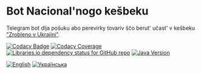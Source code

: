 # Bot Nacional'nogo kešbeku

Telegram bot dlja pošuku abo perevirky tovariv ščo berut' učast'
v kešbeku ["Zrobleno v Ukrajini"][madeinukraine].

[![Codacy Badge][codacy-badge]][codacy-badge-link]
[![Codacy Coverage][codacy-coverage]][codacy-coverage-link]
[![Libraries.io dependency status for GitHub repo][dependency-status]][dependencies]
[![Java Version][java-version]][jdk-download]

[![English](https://img.shields.io/badge/%F0%9F%93%84-English-blue)](readme.en.md)
[![Українська](https://img.shields.io/badge/%F0%9F%93%84-%D0%A3%D0%BA%D1%80%D0%B0%D1%97%D0%BD%D1%81%D1%8C%D0%BA%D0%BE%D1%8E-blue)](readme.uk.md)

[madeinukraine]: https://madeinukraine.gov.ua/

[codacy-badge]: https://app.codacy.com/project/badge/Grade/f9342488ae1b43cd9ee3a727c9e05f30

[codacy-badge-link]: https://app.codacy.com/gh/vitalijr2/uacashbackbot/dashboard?utm_source=gh&utm_medium=referral&utm_content=&utm_campaign=Badge_grade

[codacy-coverage]: https://app.codacy.com/project/badge/Coverage/f9342488ae1b43cd9ee3a727c9e05f30

[codacy-coverage-link]: https://app.codacy.com/gh/vitalijr2/uacashbackbot/dashboard?utm_source=gh&utm_medium=referral&utm_content=&utm_campaign=Badge_coverage

[dependency-status]: https://img.shields.io/librariesio/github/vitalijr2/uacashbackbot

[dependencies]: https://libraries.io/github/vitalijr2/uacashbackbot

[java-version]: https://img.shields.io/static/v1?label=java&message=17&color=blue&logo=java&logoColor=E23D28

[jdk-download]: https://www.oracle.com/java/technologies/downloads/#java17
